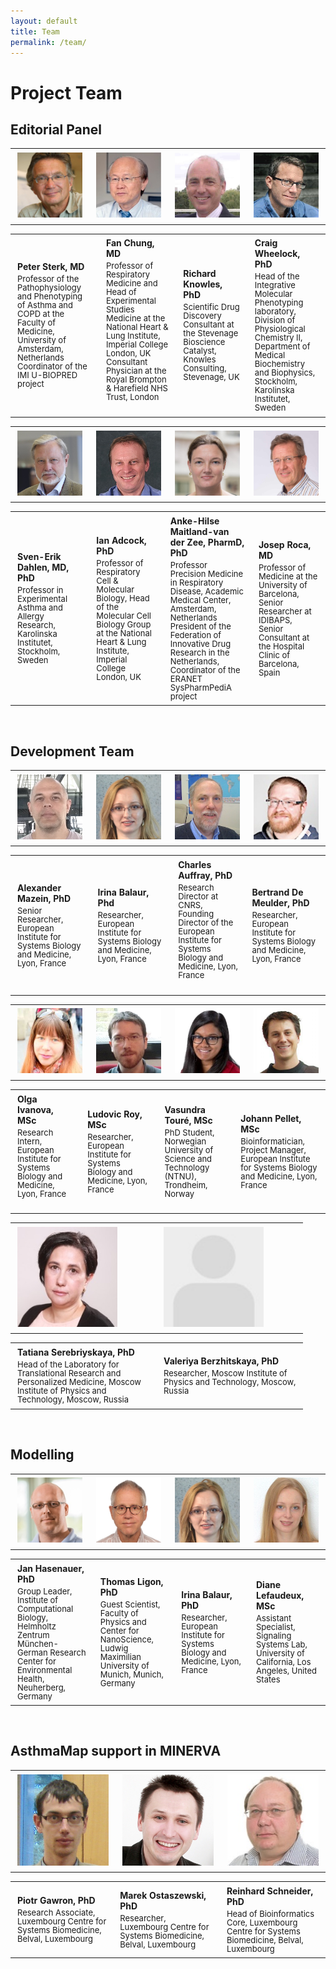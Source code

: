 ```yaml
---
layout: default
title: Team
permalink: /team/
---
```


# Project Team

## Editorial Panel

<table>
<tr>
<td style="width: 220px;"><p style="margin:4px;"><img src="/images/team/PeterSterk.jpg" width="160"/></p></td>
<td style="width: 220px;"><p style="margin:4px;"><img src="/images/team/FanChung.jpg" width="160"/></p></td>
<td style="width: 220px;"><p style="margin:4px;"><img src="/images/team/RichardKnowles.jpg" width="160"/></p></td>
<td style="width: 220px;"><p style="margin:4px;"><img src="/images/team/CraigWheelock.jpg" width="160"/></p></td>
</tr>
</table>

<table>
<tr>
<td style="width: 220px;"><p style="margin:4px;"><strong>Peter Sterk, MD</strong></p><p style="margin:4px; line-height:100%;"><font size="2">Professor of the Pathophysiology and Phenotyping of Asthma and COPD at the Faculty of Medicine, University of Amsterdam, Netherlands<br />Coordinator of the IMI U-BIOPRED project</font></p></td>
<td style="width: 220px;"><p style="margin:4px;"><strong>Fan Chung, MD</strong></p><p style="margin:4px; line-height:100%;"><font size="2">Professor of Respiratory Medicine and Head of Experimental Studies Medicine at the National Heart & Lung Institute, Imperial College London, UK<br />Consultant Physician at the Royal Brompton & Harefield NHS Trust, London</font></p><br /></td>
<td style="width: 220px;"><p style="margin:4px;"><strong>Richard Knowles, PhD</strong></p><p style="margin:4px; line-height:100%;"><font size="2">Scientific Drug Discovery Consultant at the Stevenage Bioscience Catalyst, Knowles Consulting, Stevenage, UK</font></p></td>
<td style="width: 220px;"><p style="margin:4px;"><strong>Craig Wheelock, PhD</strong></p><p style="margin:4px; line-height:100%;"><font size="2">Head of the Integrative Molecular Phenotyping laboratory, Division of Physiological Chemistry II, Department of Medical Biochemistry and Biophysics, Stockholm, Karolinska Institutet, Sweden</font></p></td>
</tr>
</table>

<table>
<tr>
<td style="width: 220px;"><p style="margin:4px;"><img src="/images/team/SvenErikDahlen.jpg" width="160"/></p></td>
<td style="width: 220px;"><p style="margin:4px;"><img src="/images/team/IanAdcock.jpg" width="160"/></p></td>
<td style="width: 220px;"><p style="margin:4px;"><img src="/images/team/AnkeHilse.jpg" width="160"/></p></td>
<td style="width: 220px;"><p style="margin:4px;"><img src="/images/team/JosepRoca.jpg" width="160"/></p></td>
</tr>
</table>

<table>
<tr>
<td style="width: 220px;"><p style="margin:4px;"><strong>Sven-Erik Dahlen, MD, PhD</strong></p><p style="margin:4px; line-height:100%;"><font size="2">Professor in Experimental Asthma and Allergy Research, Karolinska Institutet, Stockholm, Sweden</font></p></td>
<td style="width: 220px;"><p style="margin:4px;"><strong>Ian Adcock, PhD</strong></p><p style="margin:4px; line-height:100%;"><font size="2">Professor of Respiratory Cell & Molecular Biology, Head of the Molecular Cell Biology Group at the National Heart & Lung Institute, Imperial College London, UK</font></p></td>
<td style="width: 220px;"><p style="margin:4px;"><strong>Anke-Hilse Maitland-van der Zee, PharmD, PhD</strong></p><p style="margin:4px; line-height:100%;"><font size="2">Professor Precision Medicine in Respiratory Disease, Academic Medical Center, Amsterdam, Netherlands<br />President of the Federation of Innovative Drug Research in the Netherlands, Coordinator of the ERANET SysPharmPediA project</font></p></td>
<td style="width: 220px;"><p style="margin:4px;"><strong>Josep Roca, MD</strong></p><p style="margin:4px; line-height:100%;"><font size="2">Professor of Medicine at the University of Barcelona, Senior Researcher at IDIBAPS, Senior Consultant at the Hospital Clinic of Barcelona, Spain</font></p></td>
</tr>
</table>

<br />

## Development Team

<table>
<tr>
<td style="width: 220px;"><p style="margin:4px;"><img src="/images/team/AlexanderMazein.jpg" width="160"/></p></td>
<td style="width: 220px;"><p style="margin:4px;"><img src="/images/team/IrinaBalaur.jpg" width="160"/></p></td>
<td style="width: 220px;"><p style="margin:4px;"><img src="/images/team/CharlesAuffray.jpg" width="160"/></p></td>
<td style="width: 220px;"><p style="margin:4px;"><img src="/images/team/BertrandDeMeulder.jpg" width="160"/></p></td>
</tr>
</table>

<table>
<tr>
<td style="width: 220px;"><p style="margin:4px;"><strong>Alexander Mazein, PhD</strong></p><p style="margin:4px; line-height:100%;"><font size="2">Senior Researcher, European Institute for Systems Biology and Medicine, Lyon, France</font></p></td>
<td style="width: 220px;"><p style="margin:4px;"><strong>Irina Balaur, Phd</strong></p><p style="margin:4px; line-height:100%;"><font size="2">Researcher, European Institute for Systems Biology and Medicine, Lyon, France</font></p></td>
<td style="width: 220px;"><p style="margin:4px;"><strong>Charles Auffray, PhD</strong></p><p style="margin:4px; line-height:100%;"><font size="2">Research Director at CNRS, Founding Director of the European Institute for Systems Biology and Medicine, Lyon, France</font></p><br /></td>
<td style="width: 220px;"><p style="margin:4px;"><strong>Bertrand De Meulder, PhD</strong></p><p style="margin:4px; line-height:100%;"><font size="2">Researcher, European Institute for Systems Biology and Medicine, Lyon, France</font></p></td>
</tr>
</table>

<table>
<tr>
<td style="width: 220px;"><p style="margin:4px;"><img src="/images/team/OlgaIvanova.jpg" width="160"/></p></td>
<td style="width: 220px;"><p style="margin:4px;"><img src="/images/team/LudovicRoy.jpg" width="160"/></p></td>
<td style="width: 220px;"><p style="margin:4px;"><img src="/images/team/VasundraToure.jpg" width="160"/></p></td>
<td style="width: 220px;"><p style="margin:4px;"><img src="/images/team/JohannPellet.jpg" width="160"/></p></td>
</tr>
</table>

<table>
<tr>
<td style="width: 220px;"><p style="margin:4px;"><strong>Olga Ivanova, MSc</strong></p><p style="margin:4px; line-height:100%;"><font size="2">Research Intern, European Institute for Systems Biology and Medicine, Lyon, France</font></p><br /></td>
<td style="width: 220px;"><p style="margin:4px;"><strong>Ludovic Roy, MSc</strong></p><p style="margin:4px; line-height:100%;"><font size="2">Researcher, European Institute for Systems Biology and Medicine, Lyon, France</font></p></td>
<td style="width: 220px;"><p style="margin:4px;"><strong>Vasundra Touré, MSc</strong></p><p style="margin:4px; line-height:100%;"><font size="2">PhD Student, Norwegian University of Science and Technology (NTNU), Trondheim, Norway</font></p></td>
<td style="width: 220px;"><p style="margin:4px;"><strong>Johann Pellet, MSc</strong></p><p style="margin:4px; line-height:100%;"><font size="2">Bioinformatician, Project Manager, European Institute for Systems Biology and Medicine, Lyon, France</font></p></td>
</tr>
</table>

<table>
<tr>
<td style="width: 220px;"><p style="margin:4px;"><img src="/images/team/TatianaSerebriiskaia.jpg" width="160"/></p></td>
<td style="width: 220px;"><p style="margin:4px;"><img src="/images/team/noprofile.jpg" width="160"/></p></td>
</tr>
</table>

<table>
<tr>
<td style="width: 220px;"><p style="margin:4px;"><strong>Tatiana Serebriyskaya, PhD</strong></p><p style="margin:4px; line-height:100%;"><font size="2">Head of the Laboratory for Translational Research and Personalized Medicine, Moscow Institute of Physics and Technology, Moscow, Russia</font></p></td>
<td style="width: 220px;"><p style="margin:4px;"><strong>Valeriya Berzhitskaya, PhD</strong></p><p style="margin:4px; line-height:100%;"><font size="2">Researcher, Moscow Institute of Physics and Technology, Moscow, Russia</font></p></td>
</tr>
</table>

<br />

## Modelling

<table>
<tr>
<td style="width: 220px;"><p style="margin:4px;"><img src="/images/team/JanHasenauer.jpg" width="160"/></p></td>
<td style="width: 220px;"><p style="margin:4px;"><img src="/images/team/ThomasLigon.jpg" width="160"/></p></td>
<td style="width: 220px;"><p style="margin:4px;"><img src="/images/team/IrinaBalaur.jpg" width="160"/></p></td>
<td style="width: 220px;"><p style="margin:4px;"><img src="/images/team/DianeLefaudeux.jpg" width="160"/></p></td>
</tr>
</table>

<table>
<tr>
<td style="width: 220px;"><p style="margin:4px;"><strong>Jan Hasenauer, PhD</strong></p><p style="margin:4px; line-height:100%;"><font size="2">Group Leader, Institute of Computational Biology, Helmholtz Zentrum München-German Research Center for Environmental Health, Neuherberg, Germany</font></p></td>
<td style="width: 220px;"><p style="margin:4px;"><strong>Thomas Ligon, PhD</strong></p><p style="margin:4px; line-height:100%;"><font size="2">Guest Scientist, Faculty of Physics and Center for NanoScience, Ludwig Maximilian University of Munich, Munich, Germany</font></p></td>
<td style="width: 220px;"><p style="margin:4px;"><strong>Irina Balaur, PhD</strong></p><p style="margin:4px; line-height:100%;"><font size="2">Researcher, European Institute for Systems Biology and Medicine, Lyon, France</font></p></td>
<td style="width: 220px;"><p style="margin:4px;"><strong>Diane Lefaudeux, MSc</strong></p><p style="margin:4px; line-height:100%;"><font size="2">Assistant Specialist, Signaling Systems Lab, University of California, Los Angeles, United States</font></p></td>
</tr>
</table>

<br />

## AsthmaMap support in MINERVA

<table>
<tr>
<td style="width: 220px;"><p style="margin:4px;"><img src="/images/team/PiotrGawron.jpg" width="160"/></p></td>
<td style="width: 220px;"><p style="margin:4px;"><img src="/images/team/MarekOstaszewski.jpg" width="160"/></p></td>
<td style="width: 220px;"><p style="margin:4px;"><img src="/images/team/ReinhardSchneider.jpg" width="160"/></p></td>
</tr>
</table>

<table>
<tr>
<td style="width: 220px;"><p style="margin:4px;"><strong>Piotr Gawron, PhD</strong></p><p style="margin:4px; line-height:100%;"><font size="2">Research Associate, Luxembourg Centre for Systems Biomedicine, Belval, Luxembourg</font></p></td>
<td style="width: 220px;"><p style="margin:4px;"><strong>Marek Ostaszewski, PhD</strong></p><p style="margin:4px; line-height:100%;"><font size="2">Researcher, Luxembourg Centre for Systems Biomedicine, Belval, Luxembourg</font></p></td>
<td style="width: 220px;"><p style="margin:4px;"><strong>Reinhard Schneider, PhD</strong></p><p style="margin:4px; line-height:100%;"><font size="2">Head of Bioinformatics Core, Luxembourg Centre for Systems Biomedicine, Belval, Luxembourg</font></p></td>
</tr>
</table>



